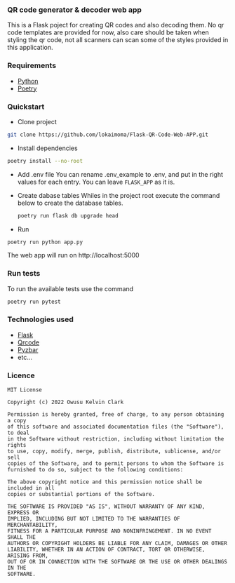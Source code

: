### QR code generator & decoder web app

This is a Flask poject for creating QR codes and also decoding them. No qr code templates are provided for now, also care should be taken when styling the qr code, not all scanners can scan some of the styles provided in this application.

### Requirements

-   [Python](https://www.python.org/downloads/)
-   [Poetry](https://python-poetry.org/docs/#installation)

### Quickstart

-   Clone project

```bash
git clone https://github.com/lokaimoma/Flask-QR-Code-Web-APP.git
```

-   Install dependencies

```bash
poetry install --no-root
```

-   Add .env file
    You can rename .env_example to .env, and put in the right values for each entry.
    You can leave `FLASK_APP` as it is.

-   Create dabase tables
    Whiles in the project root execute the command below to create the database tables.
    ```bash
    poetry run flask db upgrade head
    ```
-   Run

```bash
poetry run python app.py
```

The web app will run on http://localhost:5000

### Run tests

To run the available tests use the command

```bash
poetry run pytest
```

### Technologies used

-   [Flask](https://flask.palletsprojects.com/en/2.0.x/)
-   [Qrcode](https://pypi.org/project/qrcode/)
-   [Pyzbar](https://pypi.org/project/pyzbar/)
-   etc...

### Licence

    MIT License

    Copyright (c) 2022 Owusu Kelvin Clark

    Permission is hereby granted, free of charge, to any person obtaining a copy
    of this software and associated documentation files (the "Software"), to deal
    in the Software without restriction, including without limitation the rights
    to use, copy, modify, merge, publish, distribute, sublicense, and/or sell
    copies of the Software, and to permit persons to whom the Software is
    furnished to do so, subject to the following conditions:

    The above copyright notice and this permission notice shall be included in all
    copies or substantial portions of the Software.

    THE SOFTWARE IS PROVIDED "AS IS", WITHOUT WARRANTY OF ANY KIND, EXPRESS OR
    IMPLIED, INCLUDING BUT NOT LIMITED TO THE WARRANTIES OF MERCHANTABILITY,
    FITNESS FOR A PARTICULAR PURPOSE AND NONINFRINGEMENT. IN NO EVENT SHALL THE
    AUTHORS OR COPYRIGHT HOLDERS BE LIABLE FOR ANY CLAIM, DAMAGES OR OTHER
    LIABILITY, WHETHER IN AN ACTION OF CONTRACT, TORT OR OTHERWISE, ARISING FROM,
    OUT OF OR IN CONNECTION WITH THE SOFTWARE OR THE USE OR OTHER DEALINGS IN THE
    SOFTWARE.
